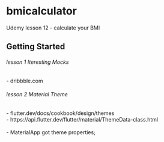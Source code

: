  # bmicalculator

Udemy lesson 12 - calculate your BMI

## Getting Started
<h6>lesson 1 Iteresting Mocks</h6>
- dribbble.com
<h6>lesson 2 Material Theme</h6>
- flutter.dev/docs/cookbook/design/themes
<br> - https://api.flutter.dev/flutter/material/ThemeData-class.html
<br><br> - MaterialApp got theme properties;
